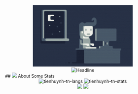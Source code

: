 <div>
    <div align=center>
        <img src="https://raw.githubusercontent.com/AVS1508/AVS1508/master/assets/Night-Coding.gif" alt="Computer Guy" height="200">
    </div>
     <div align=center>
        <img src="https://readme-typing-svg.herokuapp.com?color=%2338C2FF&size=32&center=true&vCenter=true&width=600&height=50&lines=Hi+there+I'm+Ada+%F0%9F%91%81;Computer+Science+Student;Problem+Solver" alt="Headline" />
    </div>
  ## <img src="https://user-images.githubusercontent.com/5679180/79618120-0daffb80-80be-11ea-819e-d2b0fa904d07.gif" width="50px"> About Some Stats
<div align="center">
<img height="150em" src="https://github-readme-stats.vercel.app/api/top-langs/?username=tienhuynh-tn&layout=compact&show_icon=true&theme=algolia" alt="tienhuynh-tn-langs"/>
<img height="150em" src="https://github-readme-stats.vercel.app/api/?username=tienhuynh-tn&layout=compact&show_icon=true&theme=algolia" alt="tienhuynh-tn-stats"/>
</div>
<div align="center">
  <img src="http://github-readme-streak-stats.herokuapp.com?user=tienhuynh-tn&theme=algolia&background=0d1117&hide_border=true" />
  <img src="https://activity-graph.herokuapp.com/graph?username=tienhuynh-tn&theme=react-dark"/>
</div>
